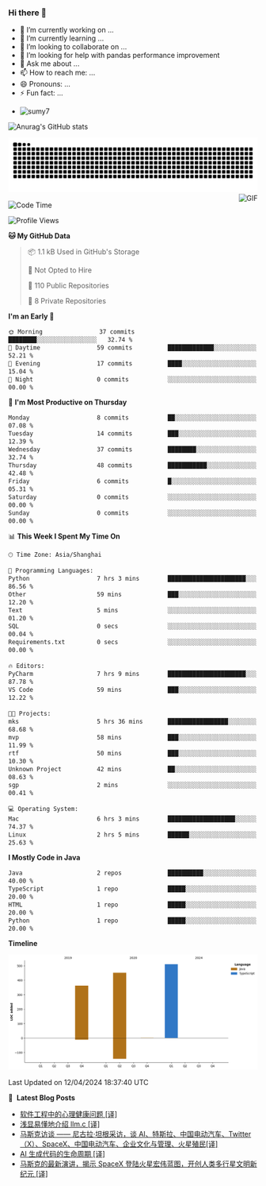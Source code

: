 ### Hi there 👋
<!--
**alloevil/alloevil** is a ✨ _special_ ✨ repository because its `README.md` (this file) appears on your GitHub profile.

Here are some ideas to get you started:

- 🔭 I’m currently working on ...
- 🌱 I’m currently learning ...
- 👯 I’m looking to collaborate on ...
- 🤔 I’m looking for help with ...
- 💬 Ask me about ...
- 📫 How to reach me: ...
- 😄 Pronouns: ...
- ⚡ Fun fact: ...
-->

- 🔭 I’m currently working on ...
- 🌱 I’m currently learning ...
- 👯 I’m looking to collaborate on ...
- 🤔 I’m looking for help with pandas performance improvement
- 💬 Ask me about ...
- 📫 How to reach me: ...
- 😄 Pronouns: ...
- ⚡ Fun fact: ...
  
+ ![sumy7](https://komarev.com/ghpvc/?username=alloevil)

![Anurag's GitHub stats](https://github-readme-stats.vercel.app/api?username=alloevil&show_icons=true&bg_color=00000000)

<picture align="center">
  <source media="(prefers-color-scheme: dark)" srcset="https://github.com/alloevil/alloevil/blob/output/github-contribution-grid-snake.svg">
  <source media="(prefers-color-scheme: dark)" srcset="https://github.com/alloevil/alloevil/blob/output/github-contribution-grid-snake.svg">
  <img alt="github contribution grid snake animation" src="https://github.com/alloevil/alloevil/blob/output/github-contribution-grid-snake.svg">
</picture>

<img align="right" alt="GIF" src="https://raw.githubusercontent.com/JoeyBling/JoeyBling/master/pic/pusheencode.gif" />

<!--START_SECTION:waka-->
![Code Time](http://img.shields.io/badge/Code%20Time-2%2C177%20hrs%204%20mins-blue)

![Profile Views](http://img.shields.io/badge/Profile%20Views-0-blue)

**🐱 My GitHub Data** 

> 📦 1.1 kB Used in GitHub's Storage 
 > 
> 🚫 Not Opted to Hire
 > 
> 📜 110 Public Repositories 
 > 
> 🔑 8 Private Repositories 
 > 
**I'm an Early 🐤** 

```text
🌞 Morning                37 commits          ████████░░░░░░░░░░░░░░░░░   32.74 % 
🌆 Daytime                59 commits          █████████████░░░░░░░░░░░░   52.21 % 
🌃 Evening                17 commits          ████░░░░░░░░░░░░░░░░░░░░░   15.04 % 
🌙 Night                  0 commits           ░░░░░░░░░░░░░░░░░░░░░░░░░   00.00 % 
```
📅 **I'm Most Productive on Thursday** 

```text
Monday                   8 commits           ██░░░░░░░░░░░░░░░░░░░░░░░   07.08 % 
Tuesday                  14 commits          ███░░░░░░░░░░░░░░░░░░░░░░   12.39 % 
Wednesday                37 commits          ████████░░░░░░░░░░░░░░░░░   32.74 % 
Thursday                 48 commits          ███████████░░░░░░░░░░░░░░   42.48 % 
Friday                   6 commits           █░░░░░░░░░░░░░░░░░░░░░░░░   05.31 % 
Saturday                 0 commits           ░░░░░░░░░░░░░░░░░░░░░░░░░   00.00 % 
Sunday                   0 commits           ░░░░░░░░░░░░░░░░░░░░░░░░░   00.00 % 
```


📊 **This Week I Spent My Time On** 

```text
🕑︎ Time Zone: Asia/Shanghai

💬 Programming Languages: 
Python                   7 hrs 3 mins        ██████████████████████░░░   86.56 % 
Other                    59 mins             ███░░░░░░░░░░░░░░░░░░░░░░   12.20 % 
Text                     5 mins              ░░░░░░░░░░░░░░░░░░░░░░░░░   01.20 % 
SQL                      0 secs              ░░░░░░░░░░░░░░░░░░░░░░░░░   00.04 % 
Requirements.txt         0 secs              ░░░░░░░░░░░░░░░░░░░░░░░░░   00.00 % 

🔥 Editors: 
PyCharm                  7 hrs 9 mins        ██████████████████████░░░   87.78 % 
VS Code                  59 mins             ███░░░░░░░░░░░░░░░░░░░░░░   12.22 % 

🐱‍💻 Projects: 
mks                      5 hrs 36 mins       █████████████████░░░░░░░░   68.68 % 
mvp                      58 mins             ███░░░░░░░░░░░░░░░░░░░░░░   11.99 % 
rtf                      50 mins             ███░░░░░░░░░░░░░░░░░░░░░░   10.30 % 
Unknown Project          42 mins             ██░░░░░░░░░░░░░░░░░░░░░░░   08.63 % 
sgp                      2 mins              ░░░░░░░░░░░░░░░░░░░░░░░░░   00.41 % 

💻 Operating System: 
Mac                      6 hrs 3 mins        ███████████████████░░░░░░   74.37 % 
Linux                    2 hrs 5 mins        ██████░░░░░░░░░░░░░░░░░░░   25.63 % 
```

**I Mostly Code in Java** 

```text
Java                     2 repos             ██████████░░░░░░░░░░░░░░░   40.00 % 
TypeScript               1 repo              █████░░░░░░░░░░░░░░░░░░░░   20.00 % 
HTML                     1 repo              █████░░░░░░░░░░░░░░░░░░░░   20.00 % 
Python                   1 repo              █████░░░░░░░░░░░░░░░░░░░░   20.00 % 
```



**Timeline**

![Lines of Code chart](https://raw.githubusercontent.com/alloevil/alloevil/main/assets/bar_graph.png)


 Last Updated on 12/04/2024 18:37:40 UTC
<!--END_SECTION:waka-->

📕 &nbsp;**Latest Blog Posts**
<!-- BLOG-POST-LIST:START -->
- [软件工程中的心理健康问题 [译]](https://baoyu.io/translations/software-engineering/mental-health-in-software-engineering)
- [浅显易懂地介绍 llm.c [译]](https://baoyu.io/translations/llm/explaining-llm-c-in-layman-terms)
- [马斯克访谈 —— 尼古拉·坦根采访，谈 AI、特斯拉、中国电动汽车、Twitter（X）、SpaceX、中国电动汽车、企业文化与管理、火星殖民[译]](https://baoyu.io/translations/transcript/elon-musk-interview-with-nicolai-tangen)
- [AI 生成代码的生命周期 [译]](https://baoyu.io/translations/ai-coding/the-lifecycle-of-a-code-ai-completion)
- [马斯克的最新演讲，揭示 SpaceX 登陆火星宏伟蓝图，开创人类多行星文明新纪元 [译]](https://baoyu.io/translations/transcript/at-starbase-elonmusk-provided-an-update-on-the-companys-plans-to-send-humanity-to-mars)
<!-- BLOG-POST-LIST:END -->

